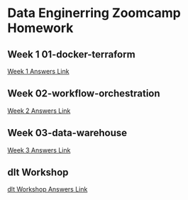 # Data Enginerring Zoomcamp Homework

## Week 1 01-docker-terraform

[Week 1 Answers Link](./01-docker-terraform/homework_answers.md)

## Week 02-workflow-orchestration

[Week 2 Answers Link](./02-workflow-orchestration/homework_answers.md)

## Week 03-data-warehouse

[Week 3 Answers Link](./03-data-warehouse/homework_answers.md)

## dlt Workshop 

[dlt Workshop Answers Link](./workshop-dlt/homework_answers.md)
